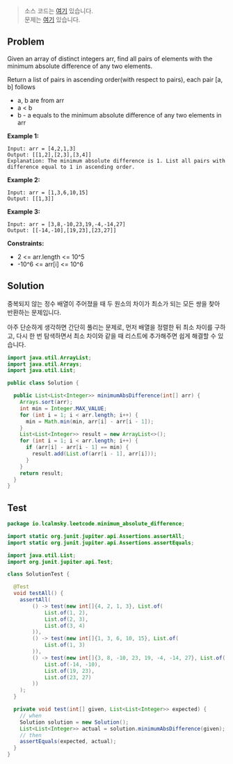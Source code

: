 > 소스 코드는 [여기](https://github.com/lcalmsky/leetcode/blob/master/src/main/java/io/lcalmsky/leetcode/minimum_absolute_difference/Solution.java) 있습니다.  
> 문제는 [여기](https://leetcode.com/problems/minimum-absolute-difference/) 있습니다.

## Problem

Given an array of distinct integers arr, find all pairs of elements with the minimum absolute difference of any two elements.

Return a list of pairs in ascending order(with respect to pairs), each pair [a, b] follows

* a, b are from arr
* a < b
* b - a equals to the minimum absolute difference of any two elements in arr


**Example 1:**

```text
Input: arr = [4,2,1,3]
Output: [[1,2],[2,3],[3,4]]
Explanation: The minimum absolute difference is 1. List all pairs with difference equal to 1 in ascending order.
```

**Example 2:**

```text
Input: arr = [1,3,6,10,15]
Output: [[1,3]]
```

**Example 3:**

```text
Input: arr = [3,8,-10,23,19,-4,-14,27]
Output: [[-14,-10],[19,23],[23,27]]
```

**Constraints:**

* 2 <= arr.length <= 10^5
* -10^6 <= arr[i] <= 10^6

## Solution

중복되지 않는 정수 배열이 주어졌을 때 두 원소의 차이가 최소가 되는 모든 쌍을 찾아 반환하는 문제입니다.

아주 단순하게 생각하면 간단히 풀리는 문제로, 먼저 배열을 정렬한 뒤 최소 차이를 구하고, 다시 한 번 탐색하면서 최소 차이와 같을 때 리스트에 추가해주면 쉽게 해결할 수 있습니다.

```java
import java.util.ArrayList;
import java.util.Arrays;
import java.util.List;

public class Solution {

  public List<List<Integer>> minimumAbsDifference(int[] arr) {
    Arrays.sort(arr);
    int min = Integer.MAX_VALUE;
    for (int i = 1; i < arr.length; i++) {
      min = Math.min(min, arr[i] - arr[i - 1]);
    }
    List<List<Integer>> result = new ArrayList<>();
    for (int i = 1; i < arr.length; i++) {
      if (arr[i] - arr[i - 1] == min) {
        result.add(List.of(arr[i - 1], arr[i]));
      }
    }
    return result;
  }
}
```

## Test

```java
package io.lcalmsky.leetcode.minimum_absolute_difference;

import static org.junit.jupiter.api.Assertions.assertAll;
import static org.junit.jupiter.api.Assertions.assertEquals;

import java.util.List;
import org.junit.jupiter.api.Test;

class SolutionTest {

  @Test
  void testAll() {
    assertAll(
        () -> test(new int[]{4, 2, 1, 3}, List.of(
            List.of(1, 2),
            List.of(2, 3),
            List.of(3, 4)
        )),
        () -> test(new int[]{1, 3, 6, 10, 15}, List.of(
            List.of(1, 3)
        )),
        () -> test(new int[]{3, 8, -10, 23, 19, -4, -14, 27}, List.of(
            List.of(-14, -10),
            List.of(19, 23),
            List.of(23, 27)
        ))
    );
  }

  private void test(int[] given, List<List<Integer>> expected) {
    // when
    Solution solution = new Solution();
    List<List<Integer>> actual = solution.minimumAbsDifference(given);
    // then
    assertEquals(expected, actual);
  }
}
```